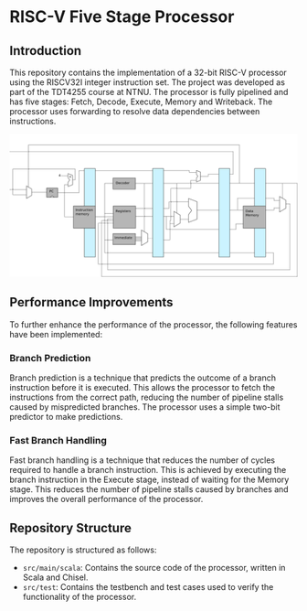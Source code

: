 # RISC-V Five Stage Processor
## Introduction

This repository contains the implementation of a 32-bit RISC-V processor using the RISCV32I integer instruction set. The project was developed as part of the TDT4255 course at NTNU. The processor is fully pipelined and has five stages: Fetch, Decode, Execute, Memory and Writeback. The processor uses forwarding to resolve data dependencies between instructions.

![Five stage processor](https://github.com/HakonHarnes/risc-v/blob/master/doc/five-stage.png)

## Performance Improvements

To further enhance the performance of the processor, the following features have been implemented:

### Branch Prediction

Branch prediction is a technique that predicts the outcome of a branch instruction before it is executed. This allows the processor to fetch the instructions from the correct path, reducing the number of pipeline stalls caused by mispredicted branches. The processor uses a simple two-bit predictor to make predictions.

### Fast Branch Handling

Fast branch handling is a technique that reduces the number of cycles required to handle a branch instruction. This is achieved by executing the branch instruction in the Execute stage, instead of waiting for the Memory stage. This reduces the number of pipeline stalls caused by branches and improves the overall performance of the processor.


## Repository Structure

The repository is structured as follows:

- `src/main/scala`: Contains the source code of the processor, written in Scala and Chisel. 
- `src/test`: Contains the testbench and test cases used to verify the functionality of the processor. 
